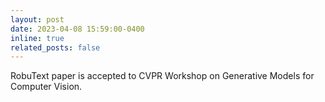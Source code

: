 ```yaml
---
layout: post
date: 2023-04-08 15:59:00-0400
inline: true
related_posts: false
---
```


RobuText paper is accepted to CVPR Workshop on Generative Models for Computer Vision.
